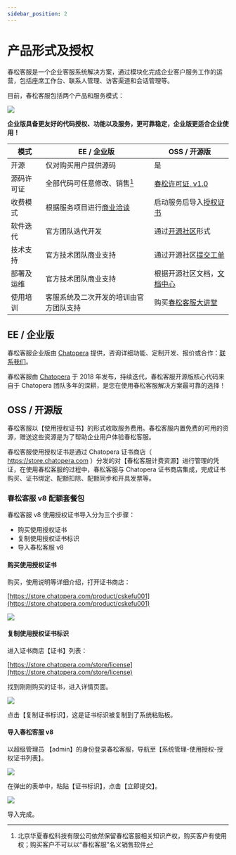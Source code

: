 ```yaml
---
sidebar_position: 2
---
```


# 产品形式及授权

春松客服是一个企业客服系统解决方案，通过模块化完成企业客户服务工作的运营，包括座席工作台、联系人管理、访客渠道和会话管理等。

目前，春松客服包括两个产品和服务模式：

![](../../static/img/products/screenshot_20250615190744.png)

**企业版具备更友好的代码授权、功能以及服务，更可靠稳定，企业版更适合企业使用！**

| 模式 | EE / 企业版 | OSS / 开源版 |
| --- | --- | --- |
| 开源 | 仅对购买用户提供源码 | 是 |
| 源码许可证 | 全部代码可任意修改、销售[^More] | [春松许可证, v1.0](https://docs.cskefu.com/docs/osc/license) |
| 收费模式 | 根据服务项目进行[商业洽谈](https://www.chatopera.com/mail.html) | 启动服务后导入[授权证书](https://store.chatopera.com/product/cskefu001) |  
| 软件迭代 | 官方团队迭代开发 | 通过[开源社区](https://www.cskefu.com/)形式 |
| 技术支持 | 官方技术团队商业支持 | 通过开源社区[提交工单](https://github.com/cskefu/cskefu/issues) | 
| 部署及运维 | 官方技术团队商业支持 | 根据开源社区文档，[文档中心](https://docs.cskefu.com/docs/) |
| 使用培训 | 客服系统及二次开发的培训由官方团队支持 | 购买[春松客服大讲堂](https://docs.cskefu.com/docs/osc/training) |

## EE / 企业版

春松客服企业版由 [Chatopera](https://www.chatopera.com/) 提供，咨询详细功能、定制开发、报价或合作：[联系我们](https://www.chatopera.com/mail.html)。

春松客服由 [Chatopera](https://www.chatopera.com/) 于 2018 年发布，持续迭代，春松客服开源版核心代码来自于 Chatopera 团队多年的深耕，是您在使用春松客服解决方案最可靠的选择！


## OSS / 开源版

春松客服以【使用授权证书】的形式收取服务费用。春松客服内置免费的可用的资源，赠送这些资源是为了帮助企业用户体验春松客服。

春松客服使用授权证书是通过 Chatopera 证书商店（ https://store.chatopera.com ）分发的对【春松客服计费资源】进行管理的凭证，在使用春松客服的过程中，春松客服与 Chatopera 证书商店集成，完成证书购买、证书绑定、配额扣除、配额同步和开具发票等。

### 春松客服 v8 配额套餐包

春松客服 v8 使用授权证书导入分为三个步骤：

* 购买使用授权证书
* 复制使用授权证书标识
* 导入春松客服 v8


####  购买使用授权证书

购买，使用说明等详细介绍，打开证书商店： 

[https://store.chatopera.com/product/cskefu001](https://store.chatopera.com/product/cskefu001)

![](../../static/img/products/screenshot_20231024100318.png)


#### 复制使用授权证书标识

进入证书商店【证书】列表：

[https://store.chatopera.com/store/license](https://store.chatopera.com/store/license)

找到刚刚购买的证书，进入详情页面。

![](../../static/img/products/screenshot_20231027141906.png)

点击【复制证书标识】，这是证书标识被复制到了系统粘贴板。

#### 导入春松客服 v8

以超级管理员 【admin】的身份登录春松客服，导航至【系统管理-使用授权-授权证书列表】。

![](../../static/img/products/screenshot_20231027142234.png)

在弹出的表单中，粘贴【证书标识】，点击【立即提交】。

![](../../static/img/products/screenshot_20231027142324.png)

导入完成。


[^More]: 北京华夏春松科技有限公司依然保留春松客服相关知识产权，购买客户有使用权；购买客户不可以以“春松客服”名义销售软件